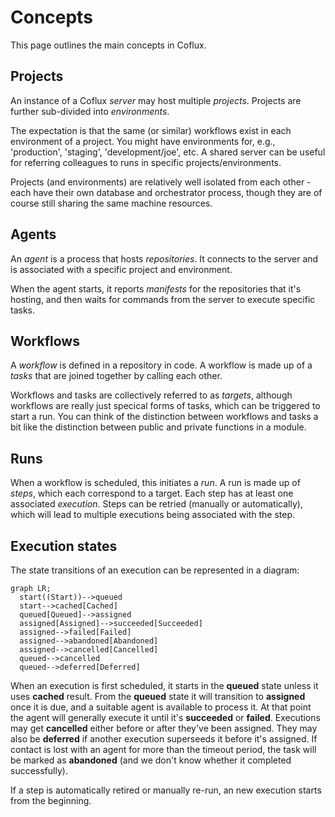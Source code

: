 # Concepts

This page outlines the main concepts in Coflux.

## Projects

An instance of a Coflux _server_ may host multiple _projects_. Projects are further sub-divided into _environments_.

The expectation is that the same (or similar) workflows exist in each environment of a project. You might have environments for, e.g., 'production', 'staging', 'development/joe', etc. A shared server can be useful for referring colleagues to runs in specific projects/environments.

Projects (and environments) are relatively well isolated from each other - each have their own database and orchestrator process, though they are of course still sharing the same machine resources.

## Agents

An _agent_ is a process that hosts _repositories_. It connects to the server and is associated with a specific project and environment.

When the agent starts, it reports _manifests_ for the repositories that it's hosting, and then waits for commands from the server to execute specific tasks.

## Workflows

A _workflow_ is defined in a repository in code. A workflow is made up of a _tasks_ that are joined together by calling each other.

Workflows and tasks are collectively referred to as _targets_, although workflows are really just specical forms of tasks, which can be triggered to start a run. You can think of the distinction between workflows and tasks a bit like the distinction between public and private functions in a module.

## Runs

When a workflow is scheduled, this initiates a _run_. A run is made up of _steps_, which each correspond to a target. Each step has at least one associated _execution_. Steps can be retried (manually or automatically), which will lead to multiple executions being associated with the step.

## Execution states

The state transitions of an execution can be represented in a diagram: 

```mermaid
graph LR;
  start((Start))-->queued
  start-->cached[Cached]
  queued[Queued]-->assigned
  assigned[Assigned]-->succeeded[Succeeded]
  assigned-->failed[Failed]
  assigned-->abandoned[Abandoned]
  assigned-->cancelled[Cancelled]
  queued-->cancelled
  queued-->deferred[Deferred]
```

When an execution is first scheduled, it starts in the **queued** state unless it uses **cached** result. From the **queued** state it will transition to **assigned** once it is due, and a suitable agent is available to process it. At that point the agent will generally execute it until it's **succeeded** or **failed**. Executions may get **cancelled** either before or after they've been assigned. They may also be **deferred** if another execution superseeds it before it's assigned. If contact is lost with an agent for more than the timeout period, the task will be marked as **abandoned** (and we don't know whether it completed successfully).

If a step is automatically retired or manually re-run, an new execution starts from the beginning.
